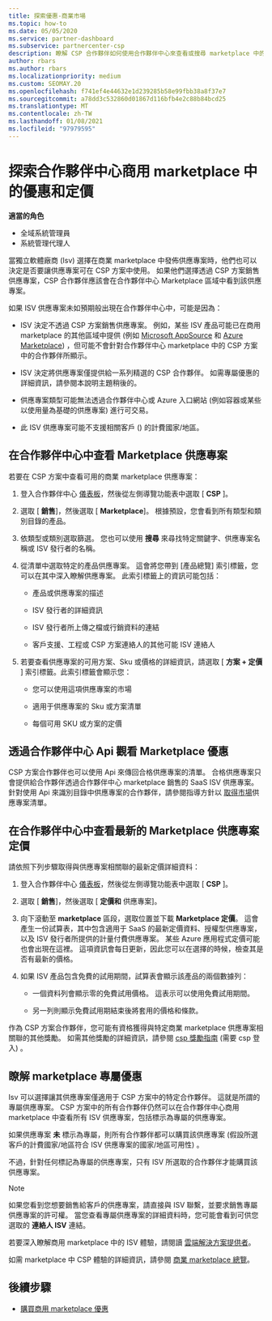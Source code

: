 ```yaml
---
title: 探索優惠-商業市場
ms.topic: how-to
ms.date: 05/05/2020
ms.service: partner-dashboard
ms.subservice: partnercenter-csp
description: 瞭解 CSP 合作夥伴如何使用合作夥伴中心來查看或搜尋 marketplace 中的 SaaS 供應專案，以及獨立軟體廠商 (Isv) 的定價。
author: rbars
ms.author: rbars
ms.localizationpriority: medium
ms.custom: SEOMAY.20
ms.openlocfilehash: f741ef4e44632e1d239285b58e99fbb38a8f37e7
ms.sourcegitcommit: a78dd3c532860d01867d116bfb4e2c88b84bcd25
ms.translationtype: MT
ms.contentlocale: zh-TW
ms.lasthandoff: 01/08/2021
ms.locfileid: "97979595"
---
```

# <a name="discover-offers-and-pricing-in-partner-center-commercial-marketplace"></a>探索合作夥伴中心商用 marketplace 中的優惠和定價

**適當的角色**

- 全域系統管理員
- 系統管理代理人

當獨立軟體廠商 (Isv) 選擇在商業 marketplace 中發佈供應專案時，他們也可以決定是否要讓供應專案可在 CSP 方案中使用。 如果他們選擇透過 CSP 方案銷售供應專案，CSP 合作夥伴應該會在合作夥伴中心 Marketplace 區域中看到該供應專案。

如果 ISV 供應專案未如預期般出現在合作夥伴中心中，可能是因為：

- ISV 決定不透過 CSP 方案銷售供應專案。 例如，某些 ISV 產品可能已在商用 marketplace 的其他區域中提供 (例如 [Microsoft AppSource](https://appsource.microsoft.com/) 和 [Azure Marketplace](https://azuremarketplace.microsoft.com/)) ，但可能不會針對合作夥伴中心 marketplace 中的 CSP 方案中的合作夥伴所顯示。

- ISV 決定將供應專案僅提供給一系列精選的 CSP 合作夥伴。 如需專屬優惠的詳細資訊，請參閱本說明主題稍後的。

- 供應專案類型可能無法透過合作夥伴中心或 Azure 入口網站 (例如容器或某些以使用量為基礎的供應專案) 進行可交易。

- 此 ISV 供應專案可能不支援相關客戶 () 的計費國家/地區。

## <a name="view-marketplace-offers-in-partner-center"></a>在合作夥伴中心中查看 Marketplace 供應專案

若要在 CSP 方案中查看可用的商業 marketplace 供應專案：

1. 登入合作夥伴中心 [儀表板](https://partner.microsoft.com/dashboard)，然後從左側導覽功能表中選取 [ **CSP** ]。

2. 選取 [ **銷售**]，然後選取 [ **Marketplace**]。 根據預設，您會看到所有類型和類別目錄的產品。

3. 依類型或類別選取篩選。 您也可以使用 **搜尋** 來尋找特定關鍵字、供應專案名稱或 ISV 發行者的名稱。

4. 從清單中選取特定的產品供應專案。 這會將您帶到 [產品總覽] 索引標籤，您可以在其中深入瞭解供應專案。 此索引標籤上的資訊可能包括： 

    - 產品或供應專案的描述

    - ISV 發行者的詳細資訊

    - ISV 發行者所上傳之檔或行銷資料的連結

    - 客戶支援、工程或 CSP 方案連絡人的其他可能 ISV 連絡人

5. 若要查看供應專案的可用方案、Sku 或價格的詳細資訊，請選取 [ **方案 + 定價** ] 索引標籤。此索引標籤會顯示您：

    - 您可以使用這項供應專案的市場

    - 適用于供應專案的 Sku 或方案清單

    - 每個可用 SKU 或方案的定價

## <a name="view-marketplace-offers-via-partner-center-apis"></a>透過合作夥伴中心 Api 觀看 Marketplace 優惠

CSP 方案合作夥伴也可以使用 Api 來傳回合格供應專案的清單。 合格供應專案只會提供給合作夥伴透過合作夥伴中心 marketplace 銷售的 SaaS ISV 供應專案。 針對使用 Api 來識別目錄中供應專案的合作夥伴，請參閱指導方針以 [取得市場](/partner-center/develop/create-subscription-azure-marketplace-products#get-a-list-of-offers-for-a-market)供應專案清單。

## <a name="view-the-latest-marketplace-offer-pricing-in-partner-center"></a>在合作夥伴中心中查看最新的 Marketplace 供應專案定價

請依照下列步驟取得與供應專案相關聯的最新定價詳細資料：

1. 登入合作夥伴中心 [儀表板](https://partner.microsoft.com/dashboard)，然後從左側導覽功能表中選取 [ **CSP** ]。

2. 選取 [ **銷售**]，然後選取 [ **定價和** 供應專案]。

3. 向下滾動至 **marketplace** 區段，選取位置並下載 **Marketplace 定價**。 這會產生一份試算表，其中包含適用于 SaaS 的最新定價資料、授權型供應專案，以及 ISV 發行者所提供的計量付費供應專案。 某些 Azure 應用程式定價可能也會出現在這裡。 這項資訊會每日更新，因此您可以在選擇的時候，檢查其是否有最新的價格。

4. 如果 ISV 產品包含免費的試用期間，試算表會顯示該產品的兩個數據列：

    - 一個資料列會顯示零的免費試用價格。 這表示可以使用免費試用期間。

    - 另一列則顯示免費試用期結束後將套用的價格和條款。

作為 CSP 方案合作夥伴，您可能有資格獲得與特定商業 marketplace 供應專案相關聯的其他獎勵。 如需其他獎勵的詳細資訊，請參閱 [csp 獎勵指南](https://aka.ms/partnerincentives) (需要 csp 登入) 。

## <a name="learn-about-marketplace-exclusive-offers"></a>瞭解 marketplace 專屬優惠

Isv 可以選擇讓其供應專案僅適用于 CSP 方案中的特定合作夥伴。 這就是所謂的專屬供應專案。 CSP 方案中的所有合作夥伴仍然可以在合作夥伴中心商用 marketplace 中查看所有 ISV 供應專案，包括標示為專屬的供應專案。

如果供應專案 **未** 標示為專屬，則所有合作夥伴都可以購買該供應專案 (假設所選客戶的計費國家/地區符合 ISV 供應專案的國家/地區可用性) 。

不過，針對任何標記為專屬的供應專案，只有 ISV 所選取的合作夥伴才能購買該供應專案。

> [!NOTE]
> 如果您看到您想要銷售給客戶的供應專案，請直接與 ISV 聯繫，並要求銷售專屬供應專案的許可權。 當您查看專屬供應專案的詳細資料時，您可能會看到可供您選取的 **連絡人 ISV** 連結。

若要深入瞭解商用 marketplace 中的 ISV 體驗，請閱讀 [雲端解決方案提供者](/azure/marketplace/cloud-solution-providers)。

如需 marketplace 中 CSP 體驗的詳細資訊，請參閱 [商業 marketplace 總覽](csp-commercial-marketplace-overview.md)。

## <a name="next-steps"></a>後續步驟

- [購買商用 marketplace 優惠](csp-commercial-marketplace-purchase.md)